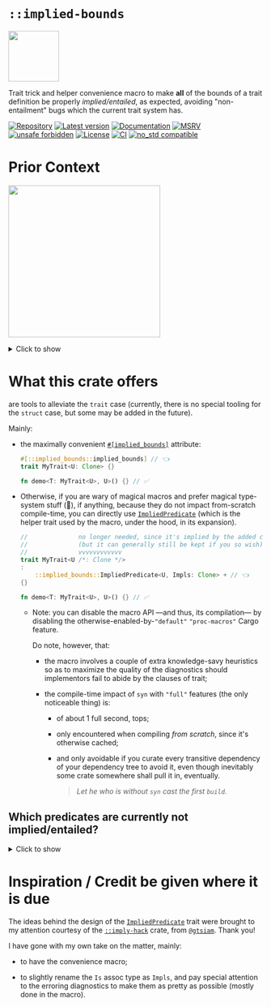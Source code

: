 # `::implied-bounds`

<img
    src="https://raw.githubusercontent.com/danielhenrymantilla/implied-bounds.rs/refs/tags/c1244e3/457381166-528cd8ea-f954-434c-a7f2-6147e82cc10b.png"
    height="100px"
/>


Trait trick and helper convenience macro to make **all** of the bounds of a trait definition be
properly _implied/entailed_, as expected, avoiding "non-entailment" bugs which the current trait
system has.

[![Repository](https://img.shields.io/badge/repository-GitHub-brightgreen.svg)](
https://github.com/danielhenrymantilla/implied-bounds.rs)
[![Latest version](https://img.shields.io/crates/v/implied-bounds.svg)](
https://crates.io/crates/implied-bounds)
[![Documentation](https://docs.rs/implied-bounds/badge.svg)](
https://docs.rs/implied-bounds)
[![MSRV](https://img.shields.io/badge/MSRV-1.79.0-white)](
https://gist.github.com/danielhenrymantilla/9b59de4db8e5f2467ed008b3c450527b)
[![unsafe forbidden](https://img.shields.io/badge/unsafe-forbidden-success.svg)](
https://github.com/rust-secure-code/safety-dance/)
[![License](https://img.shields.io/crates/l/implied-bounds.svg)](
https://github.com/danielhenrymantilla/implied-bounds.rs/blob/master/LICENSE-ZLIB)
[![CI](https://github.com/danielhenrymantilla/implied-bounds.rs/workflows/CI/badge.svg)](
https://github.com/danielhenrymantilla/implied-bounds.rs/actions)
[![no_std compatible](https://img.shields.io/badge/no__std-compatible-success.svg)](
https://github.com/rust-secure-code/safety-dance/)

<!-- Templated by `cargo-generate` using https://github.com/danielhenrymantilla/proc-macro-template -->

# Prior Context

<img
    src="https://raw.githubusercontent.com/danielhenrymantilla/implied-bounds.rs/refs/tags/c1244e3/457462208-0e3dc973-57e3-4fcd-9e21-a56e3dff8ffb.png"
    height="300px"
/>

<details class="custom"><summary><span class="summary-box"><span>Click to show</span></span></summary>

In Rust, when defining a `trait` or some helper type, such as a `struct`, certain bounds are
**not** _implied/entailed_, which is probably contrary to the user/human expectation, and thus,
surprising, unintuitive, and being honest, annoying, since it then requires the user of such `trait`
and `struct` to be repeating the bounds.

```rust ,compile_fail
struct Typical<T: Clone>(T);

fn demo<T>(_: Typical<T>) {} // Error, missing `T: Clone`…
```

  - Error message:

    <details class="custom"><summary><span class="summary-box"><span>Click to show</span></span></summary>

    ```rust ,ignore
    # /*
    error[E0277]: the trait bound `T: Clone` is not satisfied
     --> src/lib.rs:3:15
      |
    3 | fn demo<T>(_: Typical<T>) {}
      |               ^^^^^^^^^^ the trait `Clone` is not implemented for `T`
      |
    note: required by a bound in `Typical`
     --> src/lib.rs:1:19
      |
    1 | struct Typical<T: Clone>(T);
      |                   ^^^^^ required by this bound in `Typical`
    help: consider restricting type parameter `T` with trait `Clone`
      |
    3 | fn demo<T: std::clone::Clone>(_: Typical<T>) {}
      |          +++++++++++++++++++
    # */
    ```

    </details>

And likewise for a `trait`:

```rust ,compile_fail
trait MyTrait<U: Clone> {}

fn demo<T: MyTrait<U>, U>() {} // Error, missing `U: Clone`…
```

  - Error message:

    <details class="custom"><summary><span class="summary-box"><span>Click to show</span></span></summary>

    ```rust ,ignore
    # /*
    error[E0277]: the trait bound `U: Clone` is not satisfied
     --> src/lib.rs:3:12
      |
    3 | fn demo<T: MyTrait<U>, U>() {}
      |            ^^^^^^^^^^ the trait `Clone` is not implemented for `U`
      |
    note: required by a bound in `MyTrait`
     --> src/lib.rs:1:18
      |
    1 | trait MyTrait<U: Clone> {}
      |                  ^^^^^ required by this bound in `MyTrait`
    help: consider restricting type parameter `U` with trait `Clone`
      |
    3 | fn demo<T: MyTrait<U>, U: std::clone::Clone>() {}
      |                         +++++++++++++++++++
    # */
    ```

    </details>

Enter this crate.

</details>

# What this crate offers

are tools to alleviate the `trait` case (currently, there is no special tooling for the `struct`
case, but some may be added in the future).

Mainly:

  - the maximally convenient [`#[implied_bounds]`][`implied_bounds`] attribute:

    ```rust
    #[::implied_bounds::implied_bounds] // 👈
    trait MyTrait<U: Clone> {}

    fn demo<T: MyTrait<U>, U>() {} // ✅
    ```

  - Otherwise, if you are wary of magical macros and prefer magical type-system stuff (🤷), if
    anything, because they do not impact from-scratch compile-time, you can directly use
    [`ImpliedPredicate`] (which is the helper trait used by the macro, under the hood, in its
    expansion).

    ```rust
    //              no longer needed, since it's implied by the added clause
    //              (but it can generally still be kept if you so wish)
    //              vvvvvvvvvvvv
    trait MyTrait<U /*: Clone */>
    :
        ::implied_bounds::ImpliedPredicate<U, Impls: Clone> + // 👈
    {}

    fn demo<T: MyTrait<U>, U>() {} // ✅
    ```

      - Note: you can disable the macro API —and thus, its compilation— by disabling the
        otherwise-enabled-by-`"default"` `"proc-macros"` Cargo feature.

        Do note, however, that:

          - the macro involves a couple of extra knowledge-savy heuristics so as to maximize the
            quality of the diagnostics should implementors fail to abide by the clauses of trait;

          - the compile-time impact of `syn` with `"full"` features (the only noticeable thing) is:

              - of about 1 full second, tops;

              - only encountered when compiling _from scratch_, since it's otherwise cached;

              - and only avoidable if you curate every transitive dependency of your dependency tree
                to avoid it, even though inevitably some crate somewhere shall pull it in,
                eventually.

                > _Let he who is without `syn` cast the first `build`._


## Which predicates are currently not implied/entailed?

<details class="custom"><summary><span class="summary-box"><span>Click to show</span></span></summary>

  - Bounds on generic parameters:

    ```rust
    trait Example<U: Clone> {}
    ```

  - `where` clauses wherein the left hand side ("bounded type") of the predicate is neither
    `Self` nor a simple associated type:

    ```rust
    trait Example
    where
        Self : Sized, // entailed, since equivalent to `trait Example : Sized {`,
        Self::SimpleAssoc : Send, // entailed, since equivalent to `type SimpleAssoc : Send`

        // But none of the following clauses are entailed/implied:
        String : Into<Self>,
        for<'r> &'r Self : IntoIterator,
        Self::Gat<true> : Send,
    {
        type SimpleAssoc;

        type Gat<const IS_SEND: bool>;
    }
    ```

      - Note that that last `Self::Gat<true> : Send` clause can be rewritten as a `where` clause on
        the GAT itself:

        ```rust
        trait Example {
            type Gat<const IS_SEND: bool> where Self::Gat<true> : Send;
        }
        ```

        This is both equivalent to the other syntax, and not detected/handled by the
        [`#[implied_bounds]`][`implied_bounds`] attribute, so be aware you may need to hoist such
        clauses to the top-level/`trait`-level `where` clauses in order for the attribute to pick
        them up and make them correctly implied/entailed.

</details>

# Inspiration / Credit be given where it is due

The ideas behind the design of the [`ImpliedPredicate`] trait were brought to my attention courtesy
of the [`::imply-hack`](https://docs.rs/imply-hack/0.1.0) crate, from
[`@gtsiam`](https://github.com/gtsiam). Thank you!

I have gone with my own take on the matter, mainly:

  - to have the convenience macro;

  - to slightly rename the `Is` assoc type as `Impls`, and pay special attention to the
    erroring diagnostics to make them as pretty as possible (mostly done in the macro).

[`implied_bounds`]: https://docs.rs/implied-bounds/^0.1.0/implied_bounds/attr.implied_bounds.html
[`ImpliedPredicate`]: https://docs.rs/implied-bounds/^0.1.0/implied_bounds/trait.ImpliedPredicate.html
